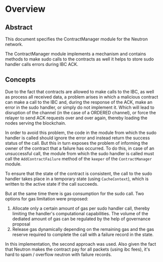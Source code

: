 # Overview

## Abstract

This document specifies the ContractManager module for the Neutron network.

The ContractManager module implements a mechanism and contains methods to make sudo calls to the contracts as well it helps to store sudo handler calls errors during IBC ACK.

## Concepts

Due to the fact that contracts are allowed to make calls to the IBC, as well as process all received data, a problem arises in which a malicious contract can make a call to the IBC and, during the response of the ACK, make an error in the sudo handler, or simply do not implement it. Which will lead to disruption of the channel (in the case of a ORDERED channel), or force the relayer to send ACK requests over and over again, thereby loading the nodes serving the blockchain.

In order to avoid this problem, the code in the module from which the sudo handler is called should ignore the error and instead return the success status of the call.
But this in turn exposes the problem of informing the owner of the contract that a failure has occurred. To do this, in case of an unsuccessful call, the module from which the sudo handler is called must call the `AddContractFailure` method of the `keeper` of the `ContractManager` module.

To ensure that the state of the contract is consistent, the call to the sudo handler takes place in a temporary state (using `CacheContext`), which is written to the active state if the call succeeds.

But at the same time there is gas consumption for the sudo call. Two options for gas limitation were proposed:
1. Allocate only a certain amount of gas per sudo handler call, thereby limiting the handler's computational capabilities. The volume of the dediated amount of gas can be regulated by the help of governance proposal
2. Release gas dynamically depending on the remaining gas and the gas reserve required to complete the call with a failure record in the state.

In this implementation, the second approach was used. Also given the fact that Neutron makes the contract pay for all packets (using ibc fees), it's hard to spam / overflow neutron with failure records.
